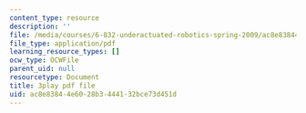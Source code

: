 ```yaml
---
content_type: resource
description: ''
file: /media/courses/6-832-underactuated-robotics-spring-2009/ac8e83844e6028b3444132bce73d451d_Gho0bmTsnA4.pdf
file_type: application/pdf
learning_resource_types: []
ocw_type: OCWFile
parent_uid: null
resourcetype: Document
title: 3play pdf file
uid: ac8e8384-4e60-28b3-4441-32bce73d451d
---
```

